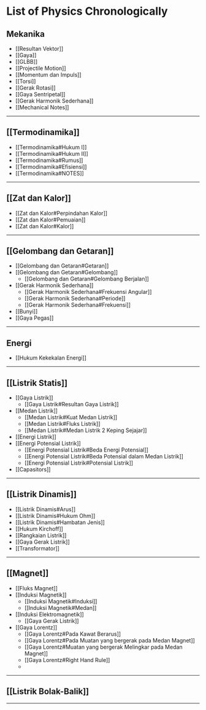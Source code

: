 # List of Physics Chronologically

## Mekanika
- [[Resultan Vektor]]
- [[Gaya]]
- [[GLBB]]
- [[Projectile Motion]]
- [[Momentum dan Impuls]]
- [[Torsi]]
- [[Gerak Rotasi]]
- [[Gaya Sentripetal]]
- [[Gerak Harmonik Sederhana]]
- [[Mechanical Notes]]
---
## [[Termodinamika]]
- [[Termodinamika#Hukum I]]
- [[Termodinamika#Hukum II]]
- [[Termodinamika#Rumus]]
- [[Termodinamika#Efisiensi]]
- [[Termodinamika#NOTES]]
---
## [[Zat dan Kalor]]
-  [[Zat dan Kalor#Perpindahan Kalor]]
- [[Zat dan Kalor#Pemuaian]]
- [[Zat dan Kalor#Kalor]] 
---
## [[Gelombang dan Getaran]]
- [[Gelombang dan Getaran#Getaran]]
- [[Gelombang dan Getaran#Gelombang]]
	- [[Gelombang dan Getaran#Gelombang Berjalan]]
- [[Gerak Harmonik Sederhana]]
	- [[Gerak Harmonik Sederhana#Frekuensi Angular]]
	- [[Gerak Harmonik Sederhana#Periode]]
	- [[Gerak Harmonik Sederhana#Frekuensi]]
- [[Bunyi]]
- [[Gaya Pegas]]
---
## Energi
- [[Hukum Kekekalan Energi]]
---
## [[Listrik Statis]]
- [[Gaya Listrik]]
	- [[Gaya Listrik#Resultan Gaya Listrik]]
- [[Medan Listrik]]
	- [[Medan Listrik#Kuat Medan Listrik]]
	- [[Medan Listrik#Fluks Listrik]]
	- [[Medan Listrik#Medan Listrik 2 Keping Sejajar]]
- [[Energi Listrik]]
- [[Energi Potensial Listrik]]
	- [[Energi Potensial Listrik#Beda Energi Potensial]]
	- [[Energi Potensial Listrik#Beda Potensial dalam Medan Listrik]]
	- [[Energi Potensial Listrik#Potensial Listrik]]
- [[Capasitors]]
---
## [[Listrik Dinamis]]
- [[Listrik Dinamis#Arus]]
- [[Listrik Dinamis#Hukum Ohm]]
- [[Listrik Dinamis#Hambatan Jenis]]
- [[Hukum Kirchoff]]
- [[Rangkaian Listrik]]
- [[Gaya Gerak Listrik]]
- [[Transformator]]
---
## [[Magnet]]
- [[Fluks Magnet]]
- [[Induksi Magnetik]]
	- [[Induksi Magnetik#Induksi]]
	- [[Induksi Magnetik#Medan]]
- [[Induksi Elektromagnetik]]
	- [[Gaya Gerak Listrik]]
- [[Gaya Lorentz]]
	- [[Gaya Lorentz#Pada Kawat Berarus]]
	- [[Gaya Lorentz#Pada Muatan yang bergerak pada Medan Magnet]]
	- [[Gaya Lorentz#Muatan yang bergerak Melingkar pada Medan Magnet]]
	- [[Gaya Lorentz#Right Hand Rule]]
	- 
---
## [[Listrik Bolak-Balik]]
---

